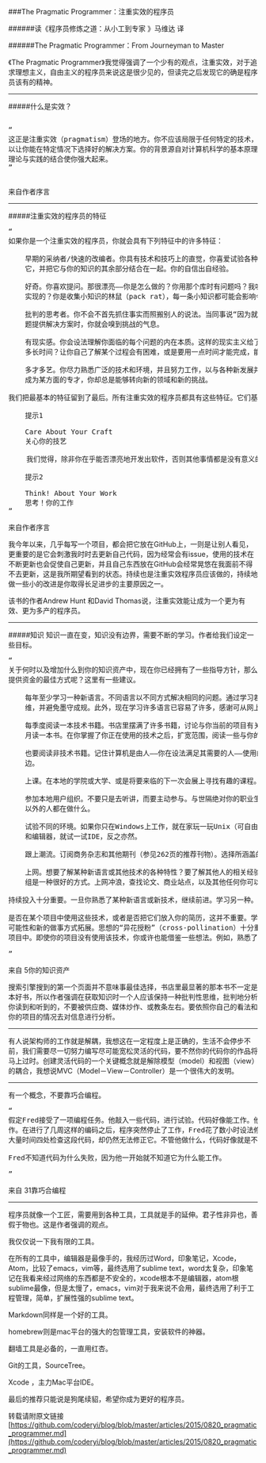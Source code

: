 ###The Pragmatic Programmer：注重实效的程序员

######读《程序员修炼之道：从小工到专家 》马维达 译

######The Pragmatic Programmer：From Journeyman to Master


《The Pragmatic Programmer》我觉得强调了一个少有的观点，注重实效，对于追求理想主义，自由主义的程序员来说这是很少见的，但读完之后发现它的确是程序员该有的精神。

-------------

#####什么是实效？
<pre>

“
这正是注重实效（pragmatism）登场的地方。你不应该局限于任何特定的技术，而是应该拥有足够广博的背景和经验基础，
以让你能在特定情况下选择好的解决方案。你的背景源自对计算机科学的基本原理的理解，而你的经验来自广泛的实际项目。
理论与实践的结合使你强大起来。
”

</pre>


来自作者序言

-------------

#####注重实效的程序员的特征



<pre>
“
如果你是一个注重实效的程序员，你就会具有下列特征中的许多特征：

	早期的采纳者/快速的改编者。你具有技术和技巧上的直觉，你喜爱试验各种事物。给你一样新东西，你很快就能把握
	它，并把它与你的知识的其余部分结合在一起。你的自信出自经验。

	好奇。你喜欢提问。那很漂亮——你是怎么做的？你用那个库时有问题吗？我听说的这个BeOS是什么？符号链接是怎样
	实现的？你是收集小知识的林鼠（pack rat），每一条小知识都可能会影响今后几年里的某项决策。

	批判的思考者。你不会不首先抓住事实而照搬别人的说法。当同事说“因为就该那么做”或者供应商允诺为你的全部问
	题提供解决方案时，你就会嗅到挑战的气息。

	有现实感。你会设法理解你面临的每个问题的内在本质。这样的现实主义给了你良好的感知能力：事情有多困难，需要
	多长时间？让你自己了解某个过程会有困难，或是要用一点时间才能完成，能够给予你坚持不懈的毅力。

	多才多艺。你尽力熟悉广泛的技术和环境，并且努力工作，以与各种新发展并肩前行。尽管你现在的工作也许只要求你
	成为某方面的专才，你却总是能够转向新的领域和新的挑战。

我们把最基本的特征留到了最后。所有注重实效的程序员都具有这些特征。它们基本得足以用提示的方式来陈述：
 
	提示1
 
	Care About Your Craft
	关心你的技艺

　　 我们觉得，除非你在乎能否漂亮地开发出软件，否则其他事情都是没有意义的。

	提示2
 
	Think! About Your Work
	思考！你的工作
”
</pre>
来自作者序言


我今年以来，几乎每写一个项目，都会把它放在GitHub上，一则是让别人看见，更重要的是它会刺激我时时去更新自己代码，因为经常会有issue，使用的技术在不断更新也会促使自己更新，并且自己东西放在GitHub会经常晃悠在我面前不得不去更新，这是我所期望看到的状态。持续也是注重实效程序员应该做的，持续地做一些小的改进是你取得长足进步的主要原因之一。

该书的作者Andrew Hunt 和David Thomas说，注重实效能让成为一个更为有效、更为多产的程序员。


-------------

#####知识
知识一直在变，知识没有边界，需要不断的学习。作者给我们设定一些目标。
<pre>
“
关于何时以及增加什么到你的知识资产中，现在你已经拥有了一些指导方针，那么什么是获得智力资本、从而为你的资产
提供资金的最佳方式呢？这里有一些建议。
 
	每年至少学习一种新语言。不同语言以不同方式解决相同的问题。通过学习若干不同的方法，可以帮助你拓宽你的思
	维，并避免墨守成规。此外，现在学习许多语言已容易了许多，感谢可从网上自由获取的软件财富（参见267页）。
       
	每季度阅读一本技术书籍。书店里摆满了许多书籍，讨论与你当前的项目有关的有趣话题。一旦你养成习惯，就一个
	月读一本书。在你掌握了你正在使用的技术之后，扩宽范围，阅读一些与你的项目无关的书籍。
       
	也要阅读非技术书籍。记住计算机是由人——你在设法满足其需要的人——使用的，这十分重要。不要忘了等式中人这一
	边。
       
	上课。在本地的学院或大学、或是将要来临的下一次会展上寻找有趣的课程。
       
	参加本地用户组织。不要只是去听讲，而要主动参与。与世隔绝对你的职业生涯来说可能是致命的；打听一下你们公司
	以外的人都在做什么。
       
	试验不同的环境。如果你只在Windows上工作，就在家玩一玩Unix（可自由获取的Linux就正好）。如果你只用过makefile
	和编辑器，就试一试IDE，反之亦然。
       
	跟上潮流。订阅商务杂志和其他期刊（参见262页的推荐刊物）。选择所涵盖的技术与你当前的项目不同的刊物。
       
	上网。想要了解某种新语言或其他技术的各种特性？要了解其他人的相关经验，了解他们使用的特定行话，等等，新闻
	组是一种很好的方式。上网冲浪，查找论文、商业站点，以及其他任何你可以找到的信息来源。
 
持续投入十分重要。一旦你熟悉了某种新语言或新技术，继续前进。学习另一种。
    
是否在某个项目中使用这些技术，或者是否把它们放入你的简历，这并不重要。学习的过程将扩展你的思维，使你向着新的
可能性和新的做事方式拓展。思想的“异花授粉”（cross-pollination）十分重要；设法把你学到的东西应用到你当前的
项目中。即使你的项目没有使用该技术，你或许也能借鉴一些想法。例如，熟悉了面向对象，你就会用不同的方式编写纯C程序。

”
</pre>
来自 5你的知识资产

搜索引擎搜到的第一个页面并不意味事最佳选择，书店里最显著的那本书不一定是本好书，所以作者强调在获取知识时一个人应该保持一种批判性思维，批判地分析你读到和听到的，不要被供应商、媒体炒作、或教条左右。要依照你自己的看法和你的项目的情况去对信息进行分析。

--------


有人说架构师的工作就是解耦，我想这在一定程度上是正确的，生活不会停步不前，我们需要尽一切努力编写尽可能宽松灵活的代码，要不然你的代码你的作品将马上过时。创建灵活代码的一个关键概念就是解除模型（model）和视图（view）的耦合，我想说MVC（Model－View－Controller）是一个很伟大的发明。

-------------

有一个概念，不要靠巧合编程。
<pre>
“
假定Fred接受了一项编程任务。他敲入一些代码，进行试验。代码好像能工作。他又敲入一些代码，进行试验，代码好像还能工
作。在进行了几周这样的编码之后，程序突然停止了工作，Fred花了数小时设法修正它，却仍然不知道原因何在。他可能会花上
大量时间四处检查这段代码，却仍然无法修正它。不管他做什么，代码好像就是不能正确工作。

Fred不知道代码为什么失败，因为他一开始就不知道它为什么能工作。

”</pre>
来自 31靠巧合编程

-------------

程序员就像一个工匠，需要用到各种工具，工具就是手的延伸。君子性非异也，善假于物也。这是作者强调的观点。

我仅仅说一下我有限的工具。

在所有的工具中，编辑器是最像手的，我经历过Word，印象笔记，Xcode，Atom，比较了emacs，vim等，最终选用了sublime text，word太复杂，印象笔记在我看来经过网络的东西都是不安全的，xcode根本不是编辑器，atom根sublime最像，但是太慢了，emacs，vim对于我来说不会用，最终选用了利于工程管理，简单，扩展性强的sublime text。

Markdown同样是一个好的工具。

homebrew则是mac平台的强大的包管理工具，安装软件的神器。

翻墙工具是必备的，一直用红杏。

Git的工具，SourceTree。

Xcode ，主力Mac平台IDE。


最后的推荐只能说是狗尾续貂，希望你成为更好的程序员。

转载请附原文链接[https://github.com/coderyi/blog/blob/master/articles/2015/0820_pragmatic_programmer.md](https://github.com/coderyi/blog/blob/master/articles/2015/0820_pragmatic_programmer.md)






